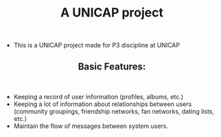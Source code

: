 <h1 align="center">A UNICAP project</h1> <br/> 

- This is a UNICAP project made for P3 discipline at UNICAP

<h2 align= "center"> Basic Features: </h2> <br/>

- Keeping a record of user information (profiles, albums, etc.)
- Keeping a lot of information about relationships between users (community groupings, friendship networks, fan networks, dating lists, etc.)
- Maintain the flow of messages between system users.



